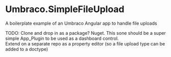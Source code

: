 # Umbraco.SimpleFileUpload
A boilerplate example of an Umbraco Angular app to handle file uploads

TODO:  Clone and drop in as a package?  Nuget.  This sone should be a super simple App_Plugin to be used as a dashboard control.  
Extend on a separate repo as a property editor (so a file upload type can be added to a doctype)
